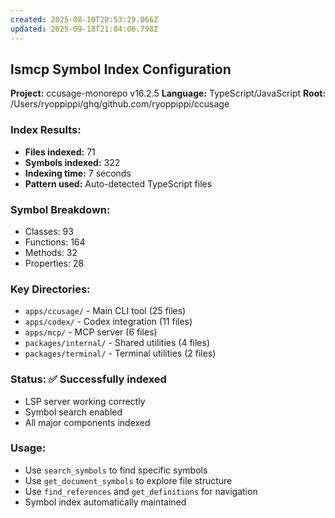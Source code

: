 ```yaml
---
created: 2025-08-10T20:53:29.066Z
updated: 2025-09-18T21:04:06.798Z
---
```


## lsmcp Symbol Index Configuration

**Project:** ccusage-monorepo v16.2.5
**Language:** TypeScript/JavaScript
**Root:** /Users/ryoppippi/ghq/github.com/ryoppippi/ccusage

### Index Results:
- **Files indexed:** 71
- **Symbols indexed:** 322
- **Indexing time:** 7 seconds
- **Pattern used:** Auto-detected TypeScript files

### Symbol Breakdown:
- Classes: 93
- Functions: 164
- Methods: 32
- Properties: 28

### Key Directories:
- `apps/ccusage/` - Main CLI tool (25 files)
- `apps/codex/` - Codex integration (11 files)
- `apps/mcp/` - MCP server (6 files)
- `packages/internal/` - Shared utilities (4 files)
- `packages/terminal/` - Terminal utilities (2 files)

### Status: ✅ Successfully indexed
- LSP server working correctly
- Symbol search enabled
- All major components indexed

### Usage:
- Use `search_symbols` to find specific symbols
- Use `get_document_symbols` to explore file structure
- Use `find_references` and `get_definitions` for navigation
- Symbol index automatically maintained
